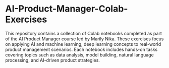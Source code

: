 # AI-Product-Manager-Colab-Exercises
This repository contains a collection of Colab notebooks completed as part of the AI Product Manager course led by Marily Nika. These exercises focus on applying AI and machine learning, deep learning concepts to real-world product management scenarios. Each notebook includes hands-on tasks covering topics such as data analysis, model building, natural language processing, and AI-driven product strategies.
